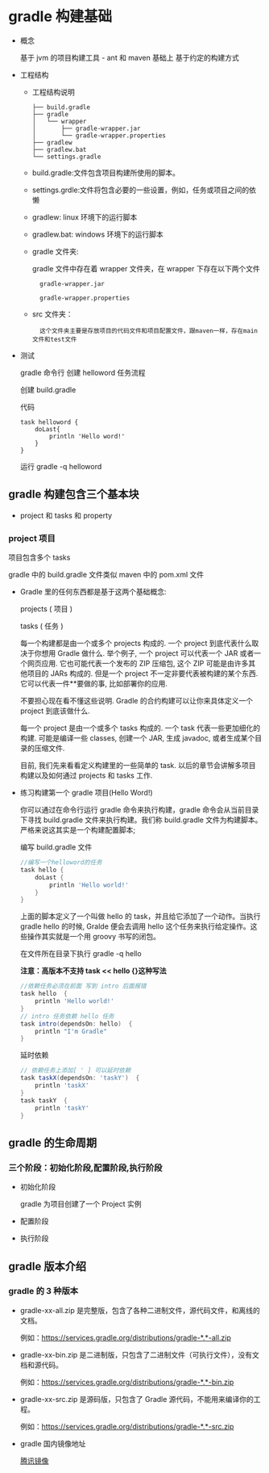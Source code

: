 # gradle 构建基础

- 概念

  基于 jvm 的项目构建工具 - ant 和 maven 基础上 基于约定的构建方式

- 工程结构

  - 工程结构说明

    ```
    ├── build.gradle
    ├── gradle
    │   └── wrapper
    │       ├── gradle-wrapper.jar
    │       └── gradle-wrapper.properties
    ├── gradlew
    ├── gradlew.bat
    └── settings.gradle
    ```

  - build.gradle:文件包含项目构建所使用的脚本。

  - settings.grdle:文件将包含必要的一些设置，例如，任务或项目之间的依懒
  - gradlew: linux 环境下的运行脚本

  - gradlew.bat: windows 环境下的运行脚本

  - gradle 文件夹:

    gradle 文件中存在着 wrapper 文件夹，在 wrapper 下存在以下两个文件

          gradle-wrapper.jar

          gradle-wrapper.properties

  - src 文件夹：

          这个文件夹主要是存放项目的代码文件和项目配置文件，跟maven一样，存在main文件和test文件

- 测试

  gradle 命令行 创建 helloword 任务流程

  创建 build.gradle

  代码

  ```
  task helloword {
      doLast{
          println 'Hello word!'
      }
  }
  ```

  运行 gradle -q helloword

## gradle 构建包含三个基本块

- project 和 tasks 和 property

### project 项目

项目包含多个 tasks

gradle 中的 build.gradle 文件类似 maven 中的 pom.xml 文件

- Gradle 里的任何东西都是基于这两个基础概念:

  projects ( 项目 )

  tasks ( 任务 )

  每一个构建都是由一个或多个 projects 构成的. 一个 project 到底代表什么取决于你想用 Gradle 做什么. 举个例子, 一个 project 可以代表一个 JAR 或者一个网页应用. 它也可能代表一个发布的 ZIP 压缩包, 这个 ZIP 可能是由许多其他项目的 JARs 构成的. 但是一个 project 不一定非要代表被构建的某个东西. 它可以代表一件\*\*要做的事, 比如部署你的应用.

  不要担心现在看不懂这些说明. Gradle 的合约构建可以让你来具体定义一个 project 到底该做什么.

  每一个 project 是由一个或多个 tasks 构成的. 一个 task 代表一些更加细化的构建. 可能是编译一些 classes, 创建一个 JAR, 生成 javadoc, 或者生成某个目录的压缩文件.

  目前, 我们先来看看定义构建里的一些简单的 task. 以后的章节会讲解多项目构建以及如何通过 projects 和 tasks 工作.

- 练习构建第一个 gradle 项目(Hello Word!)

  你可以通过在命令行运行 gradle 命令来执行构建，gradle 命令会从当前目录下寻找 build.gradle 文件来执行构建。我们称 build.gradle 文件为构建脚本。严格来说这其实是一个构建配置脚本;

  编写 build.gradle 文件

  ```gradle
  //编写一个helloword的任务
  task hello {
      doLast {
          println 'Hello world!'
      }
  }
  ```

  上面的脚本定义了一个叫做 hello 的 task，并且给它添加了一个动作。当执行 gradle hello 的时候, Gralde 便会去调用 hello 这个任务来执行给定操作。这些操作其实就是一个用 groovy 书写的闭包。

  在文件所在目录下执行 gradle -q hello

  **注意：高版本不支持 task << hello {}这种写法**

  ```gradle
  //依赖任务必须在前面 写到 intro 后面报错
  task hello  {
      println 'Hello world!'
  }
  // intro 任务依赖 hello 任务
  task intro(dependsOn: hello)  {
      println "I'm Gradle"
  }
  ```

  延时依赖

  ```gradle
  // 依赖任务上添加[ ' ] 可以延时依赖
  task taskX(dependsOn: 'taskY')  {
      println 'taskX'
  }
  task taskY  {
      println 'taskY'
  }
  ```

## gradle 的生命周期

### 三个阶段：初始化阶段,配置阶段,执行阶段

- 初始化阶段

  gradle 为项目创建了一个 Project 实例

- 配置阶段

- 执行阶段

## gradle 版本介绍

### gradle 的 3 种版本

- gradle-xx-all.zip 是完整版，包含了各种二进制文件，源代码文件，和离线的文档。

  例如：https://services.gradle.org/distributions/gradle-*.*-all.zip

- gradle-xx-bin.zip 是二进制版，只包含了二进制文件（可执行文件），没有文档和源代码。

  例如：https://services.gradle.org/distributions/gradle-*.*-bin.zip

- gradle-xx-src.zip 是源码版，只包含了 Gradle 源代码，不能用来编译你的工程。

  例如：https://services.gradle.org/distributions/gradle-*.*-src.zip

- gradle 国内镜像地址

  [腾讯镜像](https://mirrors.cloud.tencent.com/gradle/)
